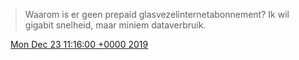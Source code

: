 > Waarom is er geen prepaid glasvezelinternetabonnement? Ik wil gigabit snelheid, maar miniem dataverbruik\.

<img src="../../media/tweet.ico" width="12" /> [Mon Dec 23 11:16:00 +0000 2019](https://twitter.com/DromerDenker/status/1209070145408241665)